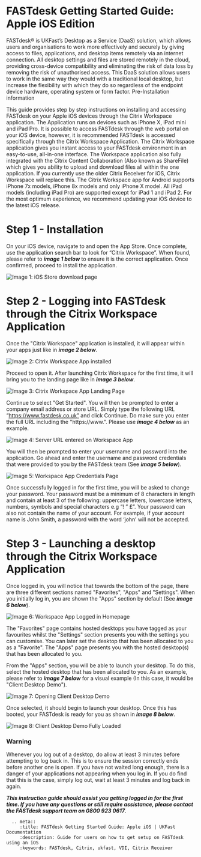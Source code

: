 # FASTdesk Getting Started Guide: Apple iOS Edition

FASTdesk®  is UKFast’s Desktop as a Service (DaaS) solution, which allows users and organisations to work more effectively and securely by giving access to files, applications, and desktop items remotely via an internet connection. All desktop settings and files are stored remotely in the cloud, providing cross-device compatibility and eliminating the risk of data loss by removing the risk of unauthorised access. This DaaS solution allows users to work in the same way they would with a traditional local desktop, but increase the flexibility with which they do so regardless of the endpoint device hardware, operating system or form factor.
Pre-Installation information

This guide provides step by step instructions on installing and accessing FASTdesk on your Apple iOS devices through the Citrix Workspace application. The Application runs on devices such as iPhone X, iPad mini and iPad Pro. It is possible to access FASTdesk through the web portal on your iOS device, however, it is recommended FASTdesk is accessed specifically through the Citrix Workspace Application. The Citrix Workspace application gives you instant access to your FASTdesk environment in an easy-to-use, all-in-one interface. The Workspace application also fully integrated with the Citrix Content Collaboration (Also known as ShareFile) which gives you ability to upload and download files all within the one application. If you currently use the older Citrix Receiver for iOS, Citrix Workspace will replace this. The Citrix Workspace app for Android supports iPhone 7x models, iPhone 8x models and only iPhone X model. All iPad models (including iPad Pro) are supported except for iPad 1 and iPad 2.  For the most optimum experience, we recommend updating your iOS device to the latest iOS release. 

# Step 1 - Installation

On your iOS device, navigate to and open the App Store. Once complete, use the application search bar to look for “Citrix Workspace”. When found, please refer to **_image 1 below_** to ensure it is the correct application. Once confirmed, proceed to install the application.

![Image 1: iOS Store download page](files/Appstoreios.png "Image 1: iOS Store download page")

# Step 2 - Logging into FASTdesk through the Citrix Workspace Application

Once the "Citrix Workspace" application is installed, it will appear within your apps just like in **_image 2 below_**.

![Image 2: Citrix Workspace App installed](files/onceinstalledios.png "Image 2: Citrix Workspace App installed")

Proceed to open it. After launching Citrix Workspace for the first time, it will bring you to the landing page like in **_image 3 below_**. 

![Image 3: Citrix Workspace App Landing Page](files/openedonceios.png "Image 3: Citrix Workspace App Landing Page")

Continue to select "Get Started".  You will then be prompted to enter a company email address or store URL. Simply type the following URL “https://www.fastdesk.co.uk” and click Continue. Do make sure you enter the full URL including the "https://www.". Please use **_image 4 below_** as an example.

![Image 4: Server URL entered on Workspace App](files/enteredURLios.png "Image 4: Server URL entered on Workspace App")

You will then be prompted to enter your username and password into the application. Go ahead and enter the username and password credentials that were provided to you by the FASTdesk team (See **_image 5 below_**). 

![Image 5: Workspace App Credentials Page](files/entercredsios.png "Image 5: Workspace App Credentials Page")

Once successfully logged in for the first time, you will be asked to change your password. Your password must be a minimum of 8 characters in length and contain at least 3 of the following: uppercase letters, lowercase letters, numbers, symbols and special characters e.g “! ” £”. Your password can also not contain the name of your account. For example, if your account name is John Smith, a password with the word ‘john’ will not be accepted.


# Step 3 - Launching a desktop through the Citrix Workspace Application

Once logged in, you will notice that towards the bottom of the page, there are three different sections named "Favorites", "Apps" and "Settings".  When you initially log in, you are shown the "Apps" section by default (See **_image 6 below_**). 

![Image 6: Workspace App Logged in Homepage](files/cwahomepageios.png "Image 6: Workspace App Logged in Homepage")

The "Favorites" page contains hosted desktops you have tagged as your favourites whilst the "Settings" section presents you with the settings you can customise. You can later set the desktop that has been allocated to you as a "Favorite". The "Apps" page presents you with the hosted desktop(s) that has been allocated to you.

From the "Apps" section, you will be able to launch your desktop. To do this, select the hosted desktop that has been allocated to you. As an example, please refer to **_image 7 below_** for a visual example (In this case, it would be "Client Desktop Demo").

![Image 7: Opening Client Desktop Demo](files/Openingios.png "Image 7: Opening Client Desktop Demo")

Once selected, it should begin to launch your desktop. Once this has booted, your FASTdesk is ready for you as shown in **_image 8 below_**.

![Image 8: Client Desktop Demo Fully Loaded](files/loadedios.png "Image 8: Client Desktop Demo Fully Loaded")

### Warning

Whenever you log out of a desktop, do allow at least 3 minutes before attempting to log back in. This is to ensure the session correctly ends before another one is open. If you have not waited long enough, there is a danger of your applications not appearing when you log in. If you do find that this is the case, simply log out, wait at least 3 minutes and log back in again.

**_This instruction guide should assist you getting logged in for the first time. If you have any questions or still require assistance, please contact the FASTdesk support team on 0800 923 0617_**.


 ```eval_rst
   .. meta::
      :title: FASTdesk Getting Started Guide: Apple iOS | UKFast Documentation
      :description: Guide for users on how to get setup on FASTdesk using an iOS
      :keywords: FASTdesk, Citrix, ukfast, VDI, Citrix Receiver 

